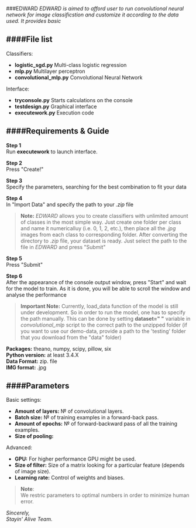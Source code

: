 ###EDWARD
*EDWARD is aimed to afford user to run convolutional neural network for image 
classificstion and customize it according to the data used. It provides basic*

####File list
--------------------------------------------------------------------------------------------------------------------------
Classifiers:
* **logistic_sgd.py**		Multi-class logistic regression
* **mlp.py**			Multilayer perceptron
* **convolutional_mlp.py**	Convolutional Neural Network

Interface:		
* **tryconsole.py**		Starts calculations on the console
* **testdesign.py** 	Graphical interface
* **executework.py**		Execution code

####Requirements & Guide
--------------------------------------------------------------------------------------------------------------------------


**Step 1**<br />
Run **executework** to launch interface.

**Step 2**<br />
Press "Create!"

**Step 3**<br />
Specify the parameters, searching for the best combination to fit your data

**Step 4**<br />
In "Import Data" and specify the path to your *.zip* file
>**Note:**
*EDWARD* allows you to create classifiers with unlimited amount of classes in the most simple way. Just create one folder per class and name it numericalluy (i.e. 0, 1, 2, etc.), then place all the *.jpg* images from each class to corresponding folder. After converting the directory to *.zip* file, your dataset is ready. Just select the path to the file in *EDWARD* and press "Submit"
>

**Step 5**<br />
Press "Submit"

**Step 6**<br />
After the appearance of the console output window, press "Start" and wait for the model to train. As it is done, you will be able to scroll the window and analyse the performance

>**Important Note:**
Currently, load\_data function of the model is still under development. So in order to run the model, one has to specify the path manually. This can be done by setting **dataset=" "** variable in *convolutional\_mlp* script to the correct path to the unzipped folder (if you want to use our demo-data, provide a path to the 'testing' folder that you download from the "data" folder)
>

**Packages:** theano, numpy, scipy, pillow, six<br />
**Python version:** at least 3.4.X<br />
**Data Format:** zip. file<br />
**IMG format:** .jpg<br />


####Parameters
-------------------------------------------------------------------------------------------------------------------------
Basic settings:
* **Amount of layers:** № of convolutional layers.
* **Batch size:** № of training examples in a forward-back pass.
* **Amount of epochs:** № of forward-backward pass of all the training examples.
* **Size of pooling:** 		

Advanced:
* **GPU:** For higher performance GPU might be used.
* **Size of filter:** Size of a matrix looking for a particular feature (depends of image size).
* **Learning rate:** Control of weights and biases.

>**Note**:<br />
We restric parameters to optimal numbers in order to minimize human error.
><br />

*Sincerely,*<br />
*Stayin' Alive Team.*

